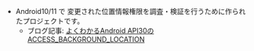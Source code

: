 - Android10/11 で 変更された位置情報権限を調査・検証を行うために作られたプロジェクトです。
  - ブログ記事: [よくわかるAndroid API30のACCESS_BACKGROUND_LOCATION](https://spirits.appirits.com/type/technology/11780/)
